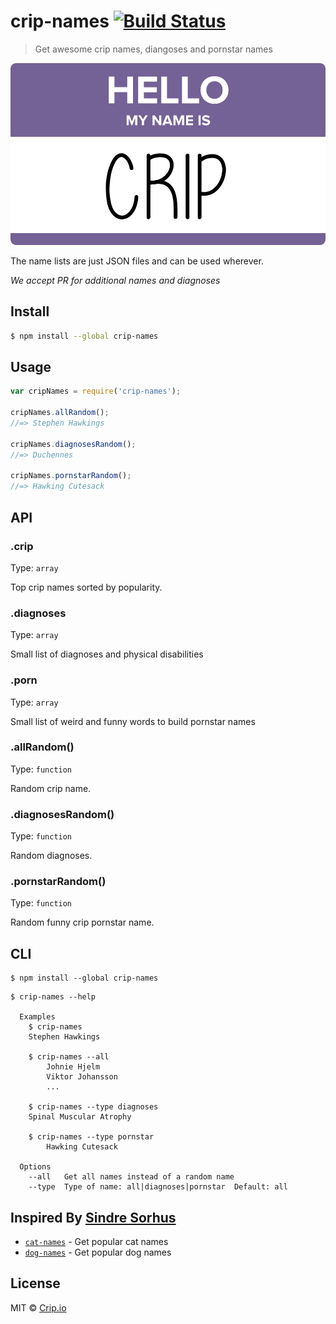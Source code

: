 # crip-names [![Build Status](https://travis-ci.org/crip/crip-names.svg)](https://travis-ci.org/crip/crip-names)

> Get awesome crip names, diangoses and pornstar names

![Crip Names](crip-names.svg)

The name lists are just JSON files and can be used wherever.

_We accept PR for additional names and diagnoses_

## Install

```sh
$ npm install --global crip-names
```

## Usage

```javascript
var cripNames = require('crip-names');

cripNames.allRandom();
//=> Stephen Hawkings

cripNames.diagnosesRandom();
//=> Duchennes

cripNames.pornstarRandom();
//=> Hawking Cutesack
```

## API

### .crip

Type: `array`

Top crip names sorted by popularity.

### .diagnoses

Type: `array`

Small list of diagnoses and physical disabilities

### .porn

Type: `array`

Small list of weird and funny words to build pornstar names

### .allRandom()

Type: `function`

Random crip name.

### .diagnosesRandom()

Type: `function`

Random diagnoses.

### .pornstarRandom()

Type: `function`

Random funny crip pornstar name.


## CLI

```
$ npm install --global crip-names
```

```
$ crip-names --help

  Examples
    $ crip-names
    Stephen Hawkings

    $ crip-names --all
		Johnie Hjelm
		Viktor Johansson
		...

    $ crip-names --type diagnoses
    Spinal Muscular Atrophy

    $ crip-names --type pornstar
		Hawking Cutesack

  Options
    --all   Get all names instead of a random name
    --type  Type of name: all|diagnoses|pornstar  Default: all
```

## Inspired By [Sindre Sorhus](http://sindresorhus.com)

- [`cat-names`](https://github.com/sindresorhus/cat-names) - Get popular cat names
- [`dog-names`](https://github.com/sindresorhus/dog-names) - Get popular dog names

## License

MIT © [Crip.io](http://crip.io/)
